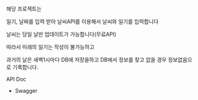 해당 프로젝트는 

일기, 날짜를 입력 받아 날씨API를 이용해서 날씨와 일기를 입력합니다


날씨는 당일 날만 업데이트가 가능합니다(무료API)

따라서 미래의 일기는 작성이 불가능하고

과거의 날은 새벽1시마다 DB에 저장을하고 DB에서 정보를 찾고 없을 경우 정보없음으로 기록합니다.


API Doc
* Swagger
